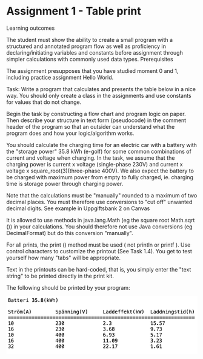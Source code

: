 # Assignment 1 - Table print

Learning outcomes

The student must show the ability to create a small program with a structured and annotated program flow as well as proficiency in declaring/initiating variables and constants before assignment through simpler calculations with commonly used data types.
Prerequisites

The assignment presupposes that you have studied moment 0 and 1, including practice assignment Hello World.

Task: Write a program that calculates and presents the table below in a nice way. You should only create a class in the assignments and use constants for values ​​that do not change.

Begin the task by constructing a flow chart and program logic on paper. Then describe your structure in text form (pseudocode) in the comment header of the program so that an outsider can understand what the program does and how your logic/algorithm works.

You should calculate the charging time for an electric car with a battery with the "storage power" 35.8 kWh (e-golf) for some common combinations of current and voltage when charging. In the task, we assume that the charging power is current x voltage (single-phase 230V) and current x voltage x square_root(3)(three-phase 400V). We also expect the battery to be charged with maximum power from empty to fully charged, ie. charging time is storage power through charging power.

Note that the calculations must be "manually" rounded to a maximum of two decimal places. You must therefore use conversions to "cut off" unwanted decimal digits. See example in Uppgiftsbank 2 on Canvas

It is allowed to use methods in java.lang.Math (eg the square root Math.sqrt ()) in your calculations. You should therefore not use Java conversions (eg DecimalFormat) but do this conversion "manually".

For all prints, the print () method must be used ( not println or printf ). Use control characters to customize the printout (See Task 1.4). You get to test yourself how many "tabs" will be appropriate.

Text in the printouts can be hard-coded, that is, you simply enter the "text string" to be printed directly in the print kit.

The following should be printed by your program:

![Alt text](picture.png)
